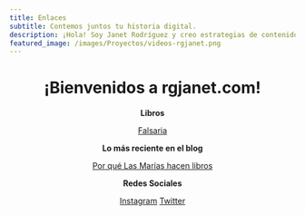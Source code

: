 ```yaml
---
title: Enlaces
subtitle: Contemos juntos tu historia digital.
description: ¡Hola! Soy Janet Rodríguez y creo estrategias de contenidos digitales y redes sociales para empresas y emprendedores.
featured_image: /images/Proyectos/videos-rgjanet.png
---
```


<div align="center">
<h1>¡Bienvenidos a rgjanet.com!</h1>
  
**Libros**
  
<a href="http://libros.rgjanet.com/" class="button button--large">Falsaria</a>

**Lo más reciente en el blog**

<a href="https://rgjanet.com/blog/las-marias-hacen-libros" class="button button--large">Por qué Las Marías hacen libros</a>

**Redes Sociales**

<a href="https://www.instagram.com/rgjanet/" class="button button--large">Instagram</a>
<a href="https://twitter.com/RGJanet" class="button button--large">Twitter</a>
  
</div>
